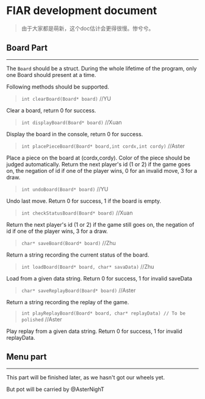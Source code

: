 # FIAR development document

> 由于大家都是萌新，这个doc估计会更得很慢。惨兮兮。

## Board Part
---
The `Board` should be a struct. During the whole lifetime of the program, only one Board should present at a time.

Following methods should be supported.

> `int clearBoard(Board* board)`  //YU

Clear a board, return 0 for success.

> `int displayBoard(Board* board)` //Xuan

Display the board in the console, return 0 for success.

> `int placePieceBoard(Board* board,int cordx,int cordy)` //Aster

Place a piece on the board at (cordx,cordy). Color of the piece should be judged automatically. Return the next player's id (1 or 2) if the game goes on, the negation of id if one of the player wins, 0 for an invalid move, 3 for a draw.

> `int undoBoard(Board* board)`  //YU

Undo last move. Return 0 for success, 1 if the board is empty. 

> `int checkStatusBoard(Board* board)` //Xuan

Return the next player's id (1 or 2) if the game still goes on, the negation of id if one of the player wins, 3 for a draw.

> `char* saveBoard(Board* board)`  //Zhu

Return a string recording the current status of the board.

> `int loadBoard(Board* board, char* savaData)` //Zhu

Load from a given data string. Return 0 for success, 1 for invalid saveData

> `char* saveReplayBoard(Board* board)` //Aster

Return a string recording the replay of the game.

> `int playReplayBoard(Board* board, char* replayData) // To be polished` //Aster

Play replay from a given data string. Return 0 for success, 1 for invalid replayData.

## Menu part 
---
This part will be finished later, as we hasn't got our wheels yet.

But pot will be carried by @AsterNighT